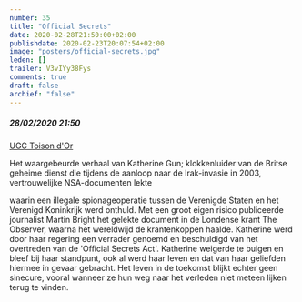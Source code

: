 ```yaml
---
number: 35
title: "Official Secrets"
date: 2020-02-28T21:50:00+02:00
publishdate: 2020-02-23T20:07:54+02:00
image: "posters/official-secrets.jpg"
leden: []
trailer: V3vIYy38Fys
comments: true
draft: false
archief: "false"
---
```


##### 28/02/2020 21:50

[UGC Toison d'Or](https://www.ugc.be/film.html?id=7325)

Het waargebeurde verhaal van Katherine Gun; klokkenluider van de Britse geheime
dienst die tijdens de aanloop naar de Irak-invasie in 2003, vertrouwelijke
NSA-documenten lekte
<!--more-->
waarin een illegale spionageoperatie tussen de Verenigde
Staten en het Verenigd Koninkrijk werd onthuld. Met een groot eigen risico
publiceerde journalist Martin Bright het gelekte document in de Londense krant
The Observer, waarna het wereldwijd de krantenkoppen haalde. Katherine werd door
haar regering een verrader genoemd en beschuldigd van het overtreden van de
'Official Secrets Act'. Katherine weigerde te buigen en bleef bij haar
standpunt, ook al werd haar leven en dat van haar geliefden hiermee in gevaar gebracht.
Het leven in de toekomst blijkt echter geen sinecure, vooral wanneer ze hun
weg naar het verleden niet meteen lijken terug te vinden.
